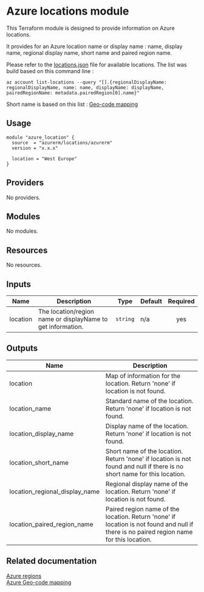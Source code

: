 # Azure locations module

This Terraform module is designed to provide information on Azure locations.

It provides for an Azure location name or display name : name, display name, regional display name, short name and paired region name.

Please refer to the [locations.json](locations.json) file for available locations. The list was build based on this command line :   
```
az account list-locations --query "[].{regionalDisplayName: regionalDisplayName, name: name, displayName: displayName, pairedRegionName: metadata.pairedRegion[0].name}"
```

Short name is based on this list : [Geo-code mapping
](https://learn.microsoft.com/en-us/azure/backup/scripts/geo-code-list)

## Usage

```
module "azure_location" {
  source  = "azurerm/locations/azurerm"
  version = "x.x.x"

  location = "West Europe"
}
```

## Providers

No providers.

## Modules

No modules.

## Resources

No resources.

## Inputs

| Name | Description | Type | Default | Required |
|------|-------------|------|---------|:--------:|
| location | The location/region name or displayName to get information. | `string` | n/a | yes |

## Outputs

| Name | Description |
|------|-------------|
| location | Map of information for the location. Return 'none' if location is not found. |
| location_name | Standard name of the location. Return 'none' if location is not found. |
| location_display_name | Display name of the location. Return 'none' if location is not found. |
| location_short_name | Short name of the location. Return 'none' if location is not found and null if there is no short name for this location. |
| location_regional_display_name | Regional display name of the location. Return 'none' if location is not found. |
| location_paired_region_name | Paired region name of the location. Return 'none' if location is not found and null if there is no paired region name for this location.  |


## Related documentation

[Azure regions](https://azure.microsoft.com/en-us/global-infrastructure/regions/)  
[Azure Geo-code mapping](https://learn.microsoft.com/en-us/azure/backup/scripts/geo-code-list)

